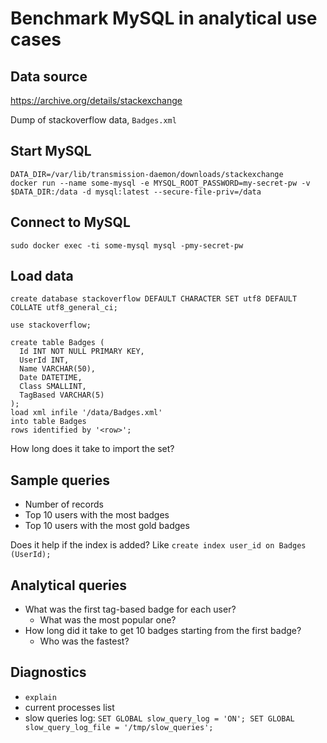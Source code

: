 # Benchmark MySQL in analytical use cases

## Data source

https://archive.org/details/stackexchange

Dump of stackoverflow data, `Badges.xml`

## Start MySQL

    DATA_DIR=/var/lib/transmission-daemon/downloads/stackexchange
    docker run --name some-mysql -e MYSQL_ROOT_PASSWORD=my-secret-pw -v $DATA_DIR:/data -d mysql:latest --secure-file-priv=/data

## Connect to MySQL

    sudo docker exec -ti some-mysql mysql -pmy-secret-pw

## Load data

```
create database stackoverflow DEFAULT CHARACTER SET utf8 DEFAULT COLLATE utf8_general_ci;

use stackoverflow;

create table Badges (
  Id INT NOT NULL PRIMARY KEY,
  UserId INT,
  Name VARCHAR(50),
  Date DATETIME,
  Class SMALLINT,
  TagBased VARCHAR(5)
);
load xml infile '/data/Badges.xml'
into table Badges
rows identified by '<row>';
```

How long does it take to import the set?

## Sample queries

* Number of records
* Top 10 users with the most badges
* Top 10 users with the most gold badges

Does it help if the index is added? Like `create index user_id on Badges (UserId);`

## Analytical queries

* What was the first tag-based badge for each user? 
   * What was the most popular one?
* How long did it take to get 10 badges starting from the first badge? 
   * Who was the fastest?

## Diagnostics

* `explain`
* current processes list
* slow queries log: `SET GLOBAL slow_query_log = 'ON'; SET GLOBAL slow_query_log_file = '/tmp/slow_queries';`
